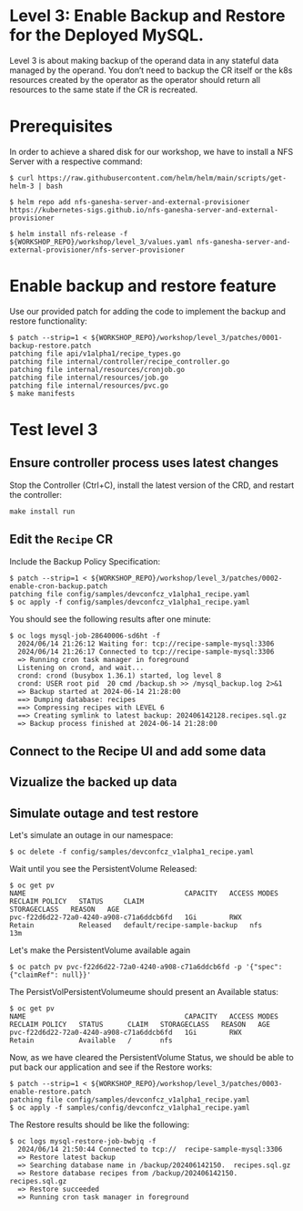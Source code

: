 # Level 3: Enable Backup and Restore for the Deployed MySQL.

Level 3 is about making backup of the operand data in any stateful data managed by the operand. You don’t need to backup the CR itself or the k8s resources created by the operator as the operator should return all resources to the same state if the CR is recreated.

# Prerequisites
In order to achieve a shared disk for our workshop, we have to install a NFS Server with a respective command:

```shell
$ curl https://raw.githubusercontent.com/helm/helm/main/scripts/get-helm-3 | bash

$ helm repo add nfs-ganesha-server-and-external-provisioner https://kubernetes-sigs.github.io/nfs-ganesha-server-and-external-provisioner

$ helm install nfs-release -f  ${WORKSHOP_REPO}/workshop/level_3/values.yaml nfs-ganesha-server-and-external-provisioner/nfs-server-provisioner
```

# Enable backup and restore feature

Use our provided patch for adding the code to implement the backup and restore functionality:

```shell
$ patch --strip=1 < ${WORKSHOP_REPO}/workshop/level_3/patches/0001-backup-restore.patch
patching file api/v1alpha1/recipe_types.go
patching file internal/controller/recipe_controller.go
patching file internal/resources/cronjob.go
patching file internal/resources/job.go
patching file internal/resources/pvc.go
$ make manifests
```

# Test level 3

## Ensure controller process uses latest changes

Stop the Controller (Ctrl+C), install the latest version of the CRD, and restart the controller:

```shell
make install run
```

## Edit the `Recipe` CR

Include the Backup Policy Specification:

```shell
$ patch --strip=1 < ${WORKSHOP_REPO}/workshop/level_3/patches/0002-enable-cron-backup.patch
patching file config/samples/devconfcz_v1alpha1_recipe.yaml
$ oc apply -f config/samples/devconfcz_v1alpha1_recipe.yaml
```

You should see the following results after one minute:
```shell
$ oc logs mysql-job-28640006-sd6ht -f
  2024/06/14 21:26:12 Waiting for: tcp://recipe-sample-mysql:3306
  2024/06/14 21:26:17 Connected to tcp://recipe-sample-mysql:3306
  => Running cron task manager in foreground
  Listening on crond, and wait...
  crond: crond (busybox 1.36.1) started, log level 8
  crond: USER root pid  20 cmd /backup.sh >> /mysql_backup.log 2>&1
  => Backup started at 2024-06-14 21:28:00
  ==> Dumping database: recipes
  ==> Compressing recipes with LEVEL 6
  ==> Creating symlink to latest backup: 202406142128.recipes.sql.gz
  => Backup process finished at 2024-06-14 21:28:00
```

## Connect to the Recipe UI and add some data

## Vizualize the backed up data

## Simulate outage and test restore

Let's simulate an outage in our namespace:
```shell
$ oc delete -f config/samples/devconfcz_v1alpha1_recipe.yaml
```

Wait until you see the PersistentVolume Released:
```shell
$ oc get pv
NAME                                       CAPACITY   ACCESS MODES   RECLAIM POLICY   STATUS     CLAIM                          STORAGECLASS   REASON   AGE
pvc-f22d6d22-72a0-4240-a908-c71a6ddcb6fd   1Gi        RWX            Retain           Released   default/recipe-sample-backup   nfs                     13m
```

Let's make the PersistentVolume available again
```shell
$ oc patch pv pvc-f22d6d22-72a0-4240-a908-c71a6ddcb6fd -p '{"spec":{"claimRef": null}}'
```

The PersistVolPersistentVolumeume should present an Available status:
```shell
$ oc get pv
NAME                                       CAPACITY   ACCESS MODES   RECLAIM POLICY   STATUS      CLAIM   STORAGECLASS   REASON   AGE
pvc-f22d6d22-72a0-4240-a908-c71a6ddcb6fd   1Gi        RWX            Retain           Available   /       nfs
```

Now, as we have cleared the PersistentVolume Status, we should be able to put back our application and see if the Restore works:
```shell
$ patch --strip=1 < ${WORKSHOP_REPO}/workshop/level_3/patches/0003-enable-restore.patch
patching file config/samples/devconfcz_v1alpha1_recipe.yaml
$ oc apply -f samples/config/devconfcz_v1alpha1_recipe.yaml
```

The Restore results should be like the following:

```shell
$ oc logs mysql-restore-job-bwbjq -f
  2024/06/14 21:50:44 Connected to tcp://  recipe-sample-mysql:3306
  => Restore latest backup
  => Searching database name in /backup/202406142150.  recipes.sql.gz
  => Restore database recipes from /backup/202406142150.  recipes.sql.gz
  => Restore succeeded
  => Running cron task manager in foreground
```